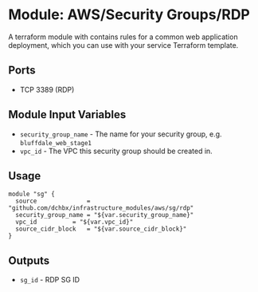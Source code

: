 Module: AWS/Security Groups/RDP
===============================

A terraform module with contains rules for a common web application deployment, which 
you can use with your service Terraform template.

Ports
-----
- TCP 3389 (RDP)


Module Input Variables
----------------------

- `security_group_name` - The name for your security group, e.g. `bluffdale_web_stage1`
- `vpc_id`              - The VPC this security group should be created in.

Usage
-----

```hcl
module "sg" {
  source              = "github.com/dchbx/infrastructure_modules/aws/sg/rdp"
  security_group_name = "${var.security_group_name}"
  vpc_id 	      = "${var.vpc_id}"
  source_cidr_block   = "${var.source_cidr_block}"
}
```

Outputs
-------

- `sg_id` - RDP SG ID

